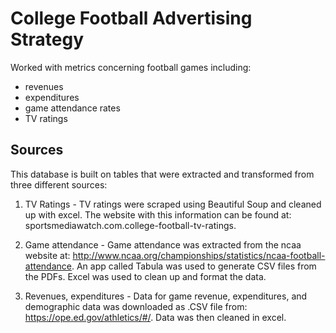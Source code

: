 # College Football Advertising Strategy

Worked with metrics concerning football games including: 
* revenues
* expenditures
* game attendance rates
* TV ratings

## Sources
This database is built on tables that were extracted and transformed from three different sources:

1) TV Ratings - TV ratings were scraped using Beautiful Soup and cleaned up with excel. The website with this information can be found at: sportsmediawatch.com.college-football-tv-ratings.

2) Game attendance - Game attendance was extracted from the ncaa website at: http://www.ncaa.org/championships/statistics/ncaa-football-attendance. An app called Tabula was used to generate CSV files from the PDFs. Excel was used to clean up and format the data.

3) Revenues, expenditures - Data for game revenue, expenditures, and demographic data was downloaded as .CSV file from: https://ope.ed.gov/athletics/#/. Data was then cleaned in excel.
